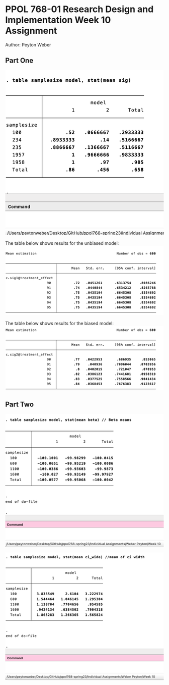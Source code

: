 # PPOL 768-01 Research Design and Implementation Week 10 Assignment 
Author: Peyton Weber

## Part One 

![Part One Results](part_one_first_part_image.png)

The table below shows results for the unbiased model: 
![Part One, Second Half; With Controls](part_one_second_part_with_controls.png)

The table below shows results for the biased model:
![Part One, Second Half; Without Controls](part_one_second_part_without_controls.png)

## Part Two

![Part Two Average Betas](part_two_beta_means_image.png)

![Part Two Confidence Intervals by N](part_two_mean_of_CIs_width_image.png)